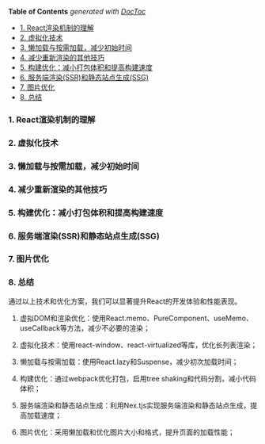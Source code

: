 <!-- START doctoc generated TOC please keep comment here to allow auto update -->
<!-- DON'T EDIT THIS SECTION, INSTEAD RE-RUN doctoc TO UPDATE -->
**Table of Contents**  *generated with [DocToc](https://github.com/thlorenz/doctoc)*

- [1. React渲染机制的理解](#1-react%E6%B8%B2%E6%9F%93%E6%9C%BA%E5%88%B6%E7%9A%84%E7%90%86%E8%A7%A3)
- [2. 虚拟化技术](#2-%E8%99%9A%E6%8B%9F%E5%8C%96%E6%8A%80%E6%9C%AF)
- [3. 懒加载与按需加载，减少初始时间](#3-%E6%87%92%E5%8A%A0%E8%BD%BD%E4%B8%8E%E6%8C%89%E9%9C%80%E5%8A%A0%E8%BD%BD%E5%87%8F%E5%B0%91%E5%88%9D%E5%A7%8B%E6%97%B6%E9%97%B4)
- [4. 减少重新渲染的其他技巧](#4-%E5%87%8F%E5%B0%91%E9%87%8D%E6%96%B0%E6%B8%B2%E6%9F%93%E7%9A%84%E5%85%B6%E4%BB%96%E6%8A%80%E5%B7%A7)
- [5. 构建优化：减小打包体积和提高构建速度](#5-%E6%9E%84%E5%BB%BA%E4%BC%98%E5%8C%96%E5%87%8F%E5%B0%8F%E6%89%93%E5%8C%85%E4%BD%93%E7%A7%AF%E5%92%8C%E6%8F%90%E9%AB%98%E6%9E%84%E5%BB%BA%E9%80%9F%E5%BA%A6)
- [6. 服务端渲染(SSR)和静态站点生成(SSG)](#6-%E6%9C%8D%E5%8A%A1%E7%AB%AF%E6%B8%B2%E6%9F%93ssr%E5%92%8C%E9%9D%99%E6%80%81%E7%AB%99%E7%82%B9%E7%94%9F%E6%88%90ssg)
- [7. 图片优化](#7-%E5%9B%BE%E7%89%87%E4%BC%98%E5%8C%96)
- [8. 总结](#8-%E6%80%BB%E7%BB%93)

<!-- END doctoc generated TOC please keep comment here to allow auto update -->

### 1. React渲染机制的理解

### 2. 虚拟化技术

### 3. 懒加载与按需加载，减少初始时间

### 4. 减少重新渲染的其他技巧

### 5. 构建优化：减小打包体积和提高构建速度

### 6. 服务端渲染(SSR)和静态站点生成(SSG)

### 7. 图片优化

### 8. 总结

通过以上技术和优化方案，我们可以显著提升React的开发体验和性能表现。

1. 虚拟DOM和渲染优化：使用React.memo、PureComponent、useMemo、useCallback等方法，减少不必要的渲染；

2. 虚拟化技术：使用react-window、react-virtualized等库，优化长列表渲染；

3. 懒加载与按需加载：使用React.lazy和Suspense，减少初次加载时间；

4. 构建优化：通过webpack优化打包，启用tree shaking和代码分割，减小代码体积；

5. 服务端渲染和静态站点生成：利用Nex.tjs实现服务端渲染和静态站点生成，提高加载速度；

6. 图片优化：采用懒加载和优化图片大小和格式，提升页面的加载性能；